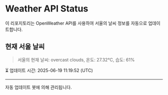 
# Weather API Status

이 리포지토리는 OpenWeather API를 사용하여 서울의 날씨 정보를 자동으로 업데이트합니다.

## 현재 서울 날씨
> 서울의 현재 날씨: overcast clouds, 온도: 27.32°C, 습도: 61%

⏳ 업데이트 시간: 2025-06-19 11:19:52 (UTC)

---
자동 업데이트 봇에 의해 관리됩니다.
